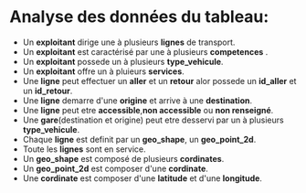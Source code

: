 
# Analyse des données du tableau:

- Un **exploitant** dirige une à plusieurs **lignes** de transport.
- Un **exploitant** est caractérisé par une à plusieurs **competences** .
- Un **exploitant** possede un à plusieurs **type_vehicule**.
- Un **exploitant** offre un à pluieurs **services**.
- Une **ligne** peut effectuer un **aller** et un **retour** alor possede un **id_aller** et un **id_retour**.
- Une **ligne**  demarre d'une **origine** et arrive à une **destination**. 
- Une **ligne** peut etre **accessible**,**non accessible** ou **non renseigné**.
- Une **gare**(destination et origine) peut etre desservi par un à plusieurs **type_vehicule**.
- Chaque **ligne** est definit par un **geo_shape**, un **geo_point_2d**.
- Toute les **lignes** sont en service.
- Un **geo_shape** est composé de plusieurs **cordinates**.
- Un **geo_point_2d** est composer d'une **cordinate**.
- Une **cordinate** est composer d'une **latitude** et d'une **longitude**.
 
